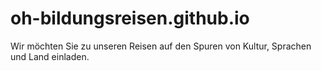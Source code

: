 # oh-bildungsreisen.github.io
Wir möchten Sie zu unseren Reisen auf den Spuren von Kultur, Sprachen und Land einladen.
